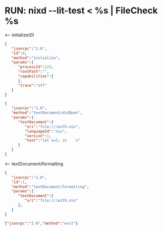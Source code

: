 # RUN: nixd --lit-test < %s | FileCheck %s

<-- initialize(0)

```json
{
   "jsonrpc":"2.0",
   "id":0,
   "method":"initialize",
   "params":{
      "processId":123,
      "rootPath":"",
      "capabilities":{
      },
      "trace":"off"
   }
}
```

```json
{
   "jsonrpc":"2.0",
   "method":"textDocument/didOpen",
   "params":{
      "textDocument":{
         "uri":"file:///with.nix",
         "languageId":"nix",
         "version":1,
         "text":"let x=1; in    x"
      }
   }
}
```

<-- textDocument/formatting

```json
{
   "jsonrpc":"2.0",
   "id":1,
   "method":"textDocument/formatting",
   "params":{
      "textDocument":{
         "uri":"file:///with.nix"
      },
   }
}
```

```json
{"jsonrpc":"2.0","method":"exit"}
```